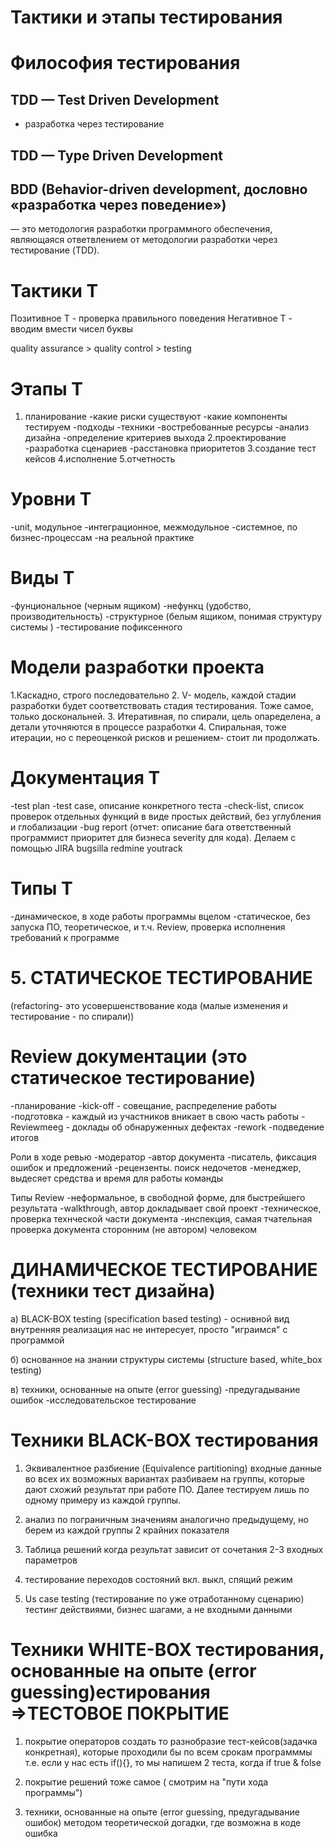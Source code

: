 # Тактики и этапы тестирования

# Философия тестирования
## TDD — Test Driven Development
- разработка через тестирование

## TDD — Type Driven Development

## BDD (Behavior-driven development, дословно «разработка через поведение») 
— это методология разработки программного обеспечения, 
являющаяся ответвлением от методологии разработки через тестирование (TDD).

# Тактики Т
Позитивное Т - проверка правильного поведения
Негативное Т - вводим вмести чисел буквы

quality assurance > quality control > testing


# Этапы Т
1. планирование
-какие риски существуют 
-какие компоненты тестируем
-подходы
-техники
-востребованные ресурсы
-анализ дизайна
-определение критериев выхода
2.проектирование
-разработка сценариев
-расстановка приоритетов
3.создание тест кейсов
4.исполнение
5.отчетность


# Уровни Т
-unit, модульное
-интеграционное, межмодульное
-системное, по бизнес-процессам
-на реальной практике


# Виды Т
-фунциональное (черным ящиком)
-нефункц (удобство, производительность)
-структурное (белым ящиком, понимая структуру системы ) 
-тестирование пофиксенного


# Модели разработки проекта
1.Каскадно, строго последовательно
2. V- модель, каждой стадии разработки будет соответствовать стадия тестирования. Тоже самое, только доскональней.
3. Итеративная, по спирали, цель опаределена, а детали уточняются в процессе разработки
4. Спиральная, тоже итерации, но с переоценкой рисков и решением- стоит ли продолжать.


# Документация Т
-test plan
-test case, описание конкретного теста
-check-list, список проверок отдельных функций в виде простых действий, без углубления и глобализации
-bug report (отчет:
описание бага
ответственный программист
приоритет для бизнеса
severity для кода). Делаем с помощью
JIRA
bugsilla
redmine
youtrack




# Типы Т
-динамическое, в ходе работы программы вцелом
-статическое, без запуска ПО, теоретическое, и т.ч. Review, проверка исполнения требований к программе




# 5. СТАТИЧЕСКОЕ ТЕСТИРОВАНИЕ
(refactoring- это усовершенствование кода (малые изменения и тестирование - по спирали))


# Review документации (это статическое тестирование)
-планирование
-kick-off - совещание, распределение работы
-подготовка - каждый из участников вникает в свою часть работы
-Reviewmeeg - доклады об обнаруженных дефектах
-rework
-подведение итогов

Роли в ходе ревью
-модератор
-автор документа
-писатель, фиксация ошибок и предложений
-рецензенты. поиск недочетов
-менеджер, выдесяет средства и время для работы команды

Типы Review
-неформальное, в свободной форме, для быстрейшего результата
-walkthrough, автор докладывает свой проект
-техническое, проверка технческой части документа
-инспекция, самая тчательная проверка документа сторонним (не автором) человеком




# ДИНАМИЧЕСКОЕ ТЕСТИРОВАНИЕ (техники тест дизайна)
а) BLACK-BOX testing (specification based testing) - оснивной вид 
внутренняя реализация нас не интересует, просто "играимся" с программой

б) основанное на знании структуры системы (structure based, white_box testing)

в) техники, основанные на опыте (error guessing)
-предугадывание ошибок
-исследовательское тестирование


# Техники BLACK-BOX тестирования
1. Эквивалентное разбиение (Equivalence partitioning)
входные данные во всех их возможных вариантах разбиваем на группы, которые дают схожий результат при работе ПО. Далее тестируем лишь по одному примеру из каждой группы.

2. анализ по пограничным значениям
аналогично предыдущему, но берем из каждой группы 2 крайних показателя

3. Таблица решений
когда результат зависит от сочетания 2-3 входных параметров

4. тестирование переходов состояний
вкл. выкл, спящий режим

5. Us case testing (тестирование по уже отработанному сценарию)
тестинг действиями, бизнес шагами, а не входными данными


# Техники WHITE-BOX тестирования, основанные на опыте (error guessing)естирования  =>ТЕСТОВОЕ ПОКРЫТИЕ
1. покрытие операторов
создать то разнобразие тест-кейсов(задачка конкретная), которые проходили бы по всем срокам программмы
т.е. если у нас есть if(){}, то мы напишем 2 теста, когда if true & folse

2. покрытие решений
тоже самое ( смотрим на "пути хода программы")

3. техники, основанные на опыте (error guessing, предугадывание ошибок)
методом теоретической догадки, где возможна в коде ошибка











































 
